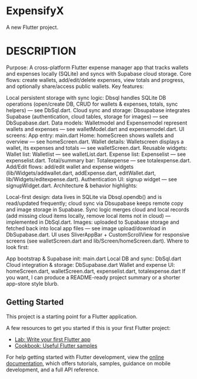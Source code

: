 # ExpensifyX

A new Flutter project.

# DESCRIPTION

Purpose: A cross-platform Flutter expense manager app that tracks wallets and expenses locally (SQLite) and syncs with Supabase cloud storage. Core flows: create wallets, add/edit/delete expenses, view totals and progress, and optionally share/access public wallets.
Key features:

Local persistent storage with sync logic: Dbsql handles SQLite DB operations (open/create DB, CRUD for wallets & expenses, totals, sync helpers) — see DbSql.dart.
Cloud sync and storage: Dbsupabase integrates Supabase (authentication, cloud tables, storage for images) — see DbSupabase.dart.
Data models: Walletmodel and Expensemodel represent wallets and expenses — see walletModel.dart and expensemodel.dart.
UI screens:
App entry: main.dart
Home: homeScreen shows wallets and overview — see homeScreen.dart.
Wallet details: Walletscreen displays a wallet, its expenses and totals — see walletScreen.dart.
Reusable widgets:
Wallet list: Walletlist — see walletList.dart.
Expense list: Expenselist — see expenselist.dart.
Total/summary bar: Totalexpense — see totalexpense.dart.
Add/Edit flows: add/edit wallet and expense widgets (lib/Widgets/addwallet.dart, addExpense.dart, editWallet.dart, lib/Widgets/editexpense.dart).
Authentication UI: signup widget — see signupWidget.dart.
Architecture & behavior highlights:

Local-first design: data lives in SQLite via Dbsql.opendb() and is read/updated frequently; cloud sync via Dbsupabase keeps remote copy and image storage in Supabase.
Sync logic merges cloud and local records (add missing cloud items locally, remove local items not in cloud) — implemented in DbSql.dart.
Images: uploaded to Supabase storage and fetched back into local app files — see image upload/download in DbSupabase.dart.
UI uses SliverAppBar + CustomScrollView for responsive screens (see walletScreen.dart and lib/Screen/homeScreen.dart).
Where to look first:

App bootstrap & Supabase init: main.dart
Local DB and sync: DbSql.dart
Cloud integration & storage: DbSupabase.dart
Wallet and expense UI: homeScreen.dart, walletScreen.dart, expenselist.dart, totalexpense.dart
If you want, I can produce a README-ready project summary or a shorter app-store style blurb.

## Getting Started

This project is a starting point for a Flutter application.

A few resources to get you started if this is your first Flutter project:

- [Lab: Write your first Flutter app](https://docs.flutter.dev/get-started/codelab)
- [Cookbook: Useful Flutter samples](https://docs.flutter.dev/cookbook)

For help getting started with Flutter development, view the
[online documentation](https://docs.flutter.dev/), which offers tutorials,
samples, guidance on mobile development, and a full API reference.
